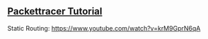 ## [Packettracer Tutorial](https://www.youtube.com/playlist?list=PLUlvGVVr3HwDyI5YAxUgg33VANWS-BSKH)
Static Routing:  https://www.youtube.com/watch?v=krM9GprN6qA

